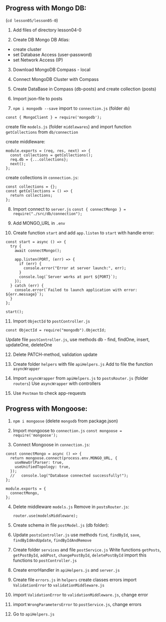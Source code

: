 ## Progress with Mongo DB:

(`cd lesson05/lesson05-0`)

1. Add files of directory lesson04-0

2. Create DB Mongo DB Atlas:

- create cluster
- set Database Access (user-password)
- set Network Access (IP)

3. Download MongoDB Compass - local

4. Connect MongoDB Cluster with Compass

5. Create DataBase in Compass (db-posts) and create collection (posts)

6. Import json-file to posts

7. `npm i mongodb --save`
   import to `connection.js` (folder `db`)

```
const { MongoClient } = require('mongodb');
```

create file `models.js` (folder `middlewares`) and import function `getCollections` from `db/connection`

create middleware:

```
module.exports = (req, res, next) => {
  const collections = getCollections();
  req.db = {...collections};
  next();
};
```

create collections in `connection.js`:

```
const collections = {};
const getCollections = () => {
  return collections;
};
```

8. Import connect to `server.js`
   `const { connectMongo } = require("./src/db/connection");`

9. Add MONGO_URL in `.env`

10. Create function `start` and add `app.listen` to `start` with handle error:

```
const start = async () => {
  try {
    await connectMongo();

    app.listen(PORT, (err) => {
      if (err) {
        console.error("Error at server launch:", err);
      }
      console.log(`Server works at port ${PORT}`);
    });
  } catch (err) {
    console.error(`Failed to launch application with error: ${err.message}`);
  }
};

start();
```

11. Import `ObjectId` to `postController.js`

```
const ObjectId = require("mongodb").ObjectId;
```

Update file `postController.js`, use methods db - find, findOne, insert, updateOne, deleteOne

12. Delete PATCH-method, validation update

13. Create folder `helpers` with file `apiHelpers.js`
    Add to file the function `asyncWrapper`

14. Import `asyncWrapper` from `apiHelpers.js` to `postsRouter.js` (folder `routers`)
    Use `asyncWrapper` with controllers

15. Use `Postman` to check app-requests

## Progress with Mongoose:

1. `npm i mongoose` (delete `mongodb` from package.json)

2. Import mongoose to `connection.js`
   `const mongoose = require('mongoose');`

3. Connect Mongoose in `connection.js`:

```
const connectMongo = async () => {
  return mongoose.connect(process.env.MONGO_URL, {
    useNewUrlParser: true,
    useUnifiedTopology: true,
  });
  //   console.log("Database connected successfully!");
};

module.exports = {
  connectMongo,
};
```

4. Delete middleware `models.js`
   Remove in `postsRouter.js`:

   ```const modelsMiddleware = require("../middlewares/models");
   router.use(modelsMiddleware);
   ```

5. Create schema in file `postModel.js` (db folder):

6. Update `postsController.js`
   use methods `find`, `findById`, `save`, `findByIdAndUpdate`, `findByIdAndRemove`

7. Create folder `services` and file `postService.js`
   Write functions `getPosts`, `getPostById`, `addPost`, `changePostById`, `deletePostById`
   import this functions to `postController.js`

8. Create errorHandler in `apiHelpers.js` and `server.js`

9. Create file `errors.js` in `helpers`
   create classes errors
   import `ValidationError` to `validationMiddleware.js`

10. import `ValidationError` to `validationMiddleware.js`, change error

11. import `WrongParametersError` to `postService.js`, change errors

12. Go to `apiHelpers.js`
